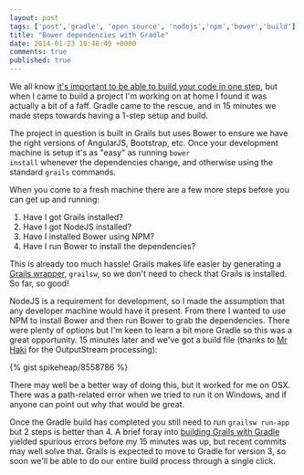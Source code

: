 ```yaml
---
layout: post
tags: ['post','gradle', 'open source', 'nodejs','npm','bower','build']
title: "Bower dependencies with Gradle"
date: 2014-01-23 10:48:40 +0000
comments: true
published: true
---
```


We all know [it's important to be able to build your code in one step](http://www.joelonsoftware.com/articles/fog0000000043.html), but when I came to build a project I'm working on at home I found it was actually a bit of a faff. Gradle came to the rescue, and in 15 minutes we made steps towards having a 1-step setup and build.

<!-- more -->
The project in question is built in Grails but uses Bower to ensure we have the right versions of AngularJS, Bootstrap, etc. Once your development machine is setup it's as "easy" as running <code>bower install</code> whenever the dependencies change, and otherwise using the standard <code>grails</code> commands. 

When you come to a fresh machine there are a few more steps before you can get up and running:

1. Have I got Grails installed?
2. Have I got NodeJS installed?
3. Have I installed Bower using NPM?
4. Have I run Bower to install the dependencies?

This is already too much hassle! Grails makes life easier by generating a [Grails wrapper](http://mrhaki.blogspot.co.uk/2013/03/grails-goodness-using-wrapper-for.html), <code>grailsw</code>, so we don't need to check that Grails is installed. So far, so good!

NodeJS is a requirement for development, so I made the assumption that any developer machine would have it present. From there I wanted to use NPM to install Bower and then run Bower to grab the dependencies. There were plenty of options but I'm keen to learn a bit more Gradle so this was a great opportunity. 15 minutes later and we've got a build file (thanks to [Mr Haki](http://mrhaki.blogspot.co.uk/2010/10/gradle-goodness-parse-output-from-exec.html) for the OutputStream processing):

{% gist spikeheap/8558786 %}

There may well be a better way of doing this, but it worked for me on OSX. There was a path-related error when we tried to run it on Windows, and if anyone can point out why that would be great.

Once the Gradle build has completed you still need to run <code>grailsw run-app</code> but 2 steps is better than 4. A brief foray into [building Grails with Gradle](https://github.com/grails/grails-gradle-plugin) yielded spurious errors before my 15 minutes was up, but recent commits may well solve that. Grails is expected to move to Gradle for version 3, so soon we'll be able to do our entire build process through a single click. 